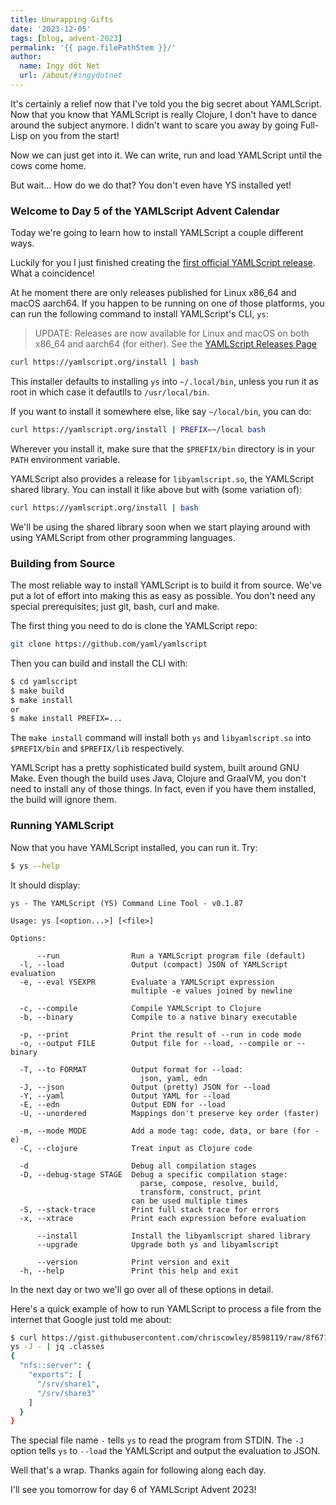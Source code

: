 ```yaml
---
title: Unwrapping Gifts
date: '2023-12-05'
tags: [blog, advent-2023]
permalink: '{{ page.filePathStem }}/'
author:
  name: Ingy döt Net
  url: /about/#ingydotnet
---
```


It's certainly a relief now that I've told you the big secret about YAMLScript.
Now that you know that YAMLScript is really Clojure, I don't have to dance
around the subject anymore.
I didn't want to scare you away by going Full-Lisp on you from the start!

Now we can just get into it.
We can write, run and load YAMLScript until the cows come home.

But wait... How do we do that?
You don't even have YS installed yet!


### Welcome to Day 5 of the YAMLScript Advent Calendar

Today we're going to learn how to install YAMLScript a couple different ways.

Luckily for you I just finished creating the [first official YAMLScript
release](https://github.com/yaml/yamlscript/releases/tag/0.1.20).
What a coincidence!

At he moment there are only releases published for Linux x86_64 and macOS
aarch64.
If you happen to be running on one of those platforms, you can run the following
command to install YAMLScript's CLI, `ys`:

> UPDATE: Releases are now available for Linux and macOS on both x86_64 and
aarch64 (for either). See the [YAMLScript Releases Page](
https://github.com/yaml/yamlscript/releases/)

```bash
curl https://yamlscript.org/install | bash
```

This installer defaults to installing `ys` into `~/.local/bin`, unless you run
it as root in which case it defautlls to `/usr/local/bin`.

If you want to install it somewhere else, like say `~/local/bin`, you can do:

```bash
curl https://yamlscript.org/install | PREFIX=~/local bash
```

Wherever you install it, make sure that the `$PREFIX/bin` directory is in your
`PATH` environment variable.

YAMLScript also provides a release for `libyamlscript.so`, the YAMLScript shared
library.
You can install it like above but with (some variation of):

```bash
curl https://yamlscript.org/install | bash
```

We'll be using the shared library soon when we start playing around with using
YAMLScript from other programming languages.


### Building from Source

The most reliable way to install YAMLScript is to build it from source.
We've put a lot of effort into making this as easy as possible.
You don't need any special prerequisites; just git, bash, curl and make.

The first thing you need to do is clone the YAMLScript repo:

```bash
git clone https://github.com/yaml/yamlscript
```

Then you can build and install the CLI with:

```bash
$ cd yamlscript
$ make build
$ make install
or
$ make install PREFIX=...
```

The `make install` command will install both `ys` and `libyamlscript.so` into
`$PREFIX/bin` and `$PREFIX/lib` respectively.

YAMLScript has a pretty sophisticated build system, built around GNU Make.
Even though the build uses Java, Clojure and GraalVM, you don't need to install
any of those things.
In fact, even if you have them installed, the build will ignore them.


### Running YAMLScript

Now that you have YAMLScript installed, you can run it.
Try:

```bash
$ ys --help
```

It should display:

```text
ys - The YAMLScript (YS) Command Line Tool - v0.1.87

Usage: ys [<option...>] [<file>]

Options:

      --run                Run a YAMLScript program file (default)
  -l, --load               Output (compact) JSON of YAMLScript evaluation
  -e, --eval YSEXPR        Evaluate a YAMLScript expression
                           multiple -e values joined by newline

  -c, --compile            Compile YAMLScript to Clojure
  -b, --binary             Compile to a native binary executable

  -p, --print              Print the result of --run in code mode
  -o, --output FILE        Output file for --load, --compile or --binary

  -T, --to FORMAT          Output format for --load:
                             json, yaml, edn
  -J, --json               Output (pretty) JSON for --load
  -Y, --yaml               Output YAML for --load
  -E, --edn                Output EDN for --load
  -U, --unordered          Mappings don't preserve key order (faster)

  -m, --mode MODE          Add a mode tag: code, data, or bare (for -e)
  -C, --clojure            Treat input as Clojure code

  -d                       Debug all compilation stages
  -D, --debug-stage STAGE  Debug a specific compilation stage:
                             parse, compose, resolve, build,
                             transform, construct, print
                           can be used multiple times
  -S, --stack-trace        Print full stack trace for errors
  -x, --xtrace             Print each expression before evaluation

      --install            Install the libyamlscript shared library
      --upgrade            Upgrade both ys and libyamlscript

      --version            Print version and exit
  -h, --help               Print this help and exit
```

In the next day or two we'll go over all of these options in detail.

Here's a quick example of how to run YAMLScript to process a file from the
internet that Google just told me about:

```bash
$ curl https://gist.githubusercontent.com/chriscowley/8598119/raw/8f671464f914320281e5e75bb8dcbe11285d21e6/nfs.example.lan.yml |
ys -J - | jq .classes
{
  "nfs::server": {
    "exports": [
      "/srv/share1",
      "/srv/share3"
    ]
  }
}
```

The special file name `-` tells `ys` to read the program from STDIN.
The `-J` option tells `ys` to `--load` the YAMLScript and output the evaluation
to JSON.

Well that's a wrap.
Thanks again for following along each day.

I'll see you tomorrow for day 6 of YAMLScript Advent 2023!
